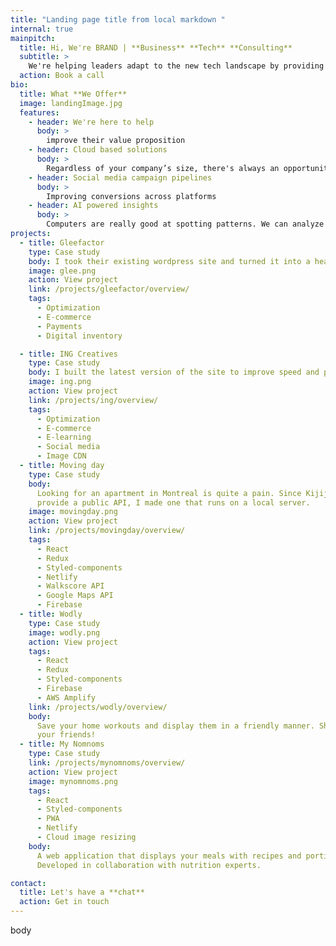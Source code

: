 ```yaml
---
title: "Landing page title from local markdown "
internal: true
mainpitch:
  title: Hi, We're BRAND | **Business** **Tech** **Consulting**
  subtitle: >
    We're helping leaders adapt to the new tech landscape by providing software solutions for their businesses. The digital world changes fast ⚡️. We help you move with it ☁️.
  action: Book a call
bio:
  title: What **We Offer**
  image: landingImage.jpg
  features:
    - header: We're here to help
      body: >
        improve their value proposition
    - header: Cloud based solutions
      body: >
        Regardless of your company’s size, there's always an opportunity to simplify operations with cloud tools. The cloud scales with your needs while keeping costs low.
    - header: Social media campaign pipelines
      body: >
        Improving conversions across platforms
    - header: AI powered insights
      body: >
        Computers are really good at spotting patterns. We can analyze large large sets of data to provide you with deep insights about your business. We turn complex analytics into simple decisions
projects:
  - title: Gleefactor
    type: Case study
    body: I took their existing wordpress site and turned it into a headless CMS with React on the frontend. The site features e-commerce, downloads and a seamless bilingual experience.
    image: glee.png
    action: View project
    link: /projects/gleefactor/overview/
    tags:
      - Optimization
      - E-commerce
      - Payments
      - Digital inventory

  - title: ING Creatives
    type: Case study
    body: I built the latest version of the site to improve speed and performance. It features statically generated pages, cloud image resizing and a custom CMS.
    image: ing.png
    action: View project
    link: /projects/ing/overview/
    tags:
      - Optimization
      - E-commerce
      - E-learning
      - Social media
      - Image CDN
  - title: Moving day
    type: Case study
    body:
      Looking for an apartment in Montreal is quite a pain. Since Kijiji doesn't
      provide a public API, I made one that runs on a local server.
    image: movingday.png
    action: View project
    link: /projects/movingday/overview/
    tags:
      - React
      - Redux
      - Styled-components
      - Netlify
      - Walkscore API
      - Google Maps API
      - Firebase
  - title: Wodly
    type: Case study
    image: wodly.png
    action: View project
    tags:
      - React
      - Redux
      - Styled-components
      - Firebase
      - AWS Amplify
    link: /projects/wodly/overview/
    body:
      Save your home workouts and display them in a friendly manner. Share with
      your friends!
  - title: My Nomnoms
    type: Case study
    link: /projects/mynomnoms/overview/
    action: View project
    image: mynomnoms.png
    tags:
      - React
      - Styled-components
      - PWA
      - Netlify
      - Cloud image resizing
    body:
      A web application that displays your meals with recipes and portion sizes.
      Developed in collaboration with nutrition experts.

contact:
  title: Let's have a **chat**
  action: Get in touch
---
```


body
